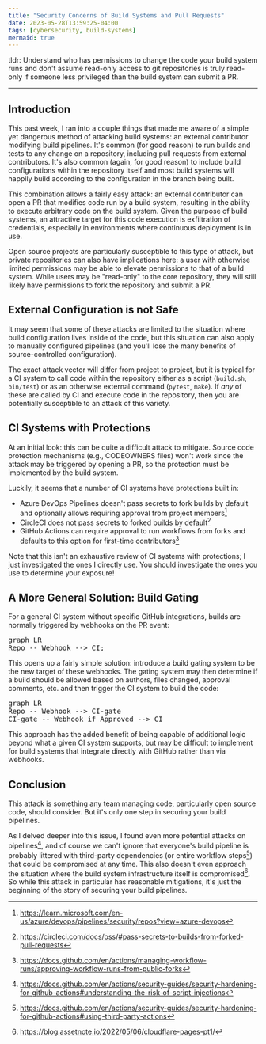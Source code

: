 ```yaml
---
title: "Security Concerns of Build Systems and Pull Requests"
date: 2023-05-28T13:59:25-04:00
tags: [cybersecurity, build-systems]
mermaid: true
---
```


tldr: Understand who has permissions to change the code your build system runs
and don't assume read-only access to git repositories is truly read-only if
someone less privileged than the build system can submit a PR.

---

## Introduction

This past week, I ran into a couple things that made me aware of a simple yet
dangerous method of attacking build systems: an external contributor modifying
build pipelines. It's common (for good reason) to run builds and tests to any
change on a repository, including pull requests from external contributors. It's
also common (again, for good reason) to include build configurations within the
repository itself and most build systems will happily build according to the
configuration in the branch being built.

This combination allows a fairly easy attack: an external contributor can open a
PR that modifies code run by a build system, resulting in the ability to execute
arbitrary code on the build system. Given the purpose of build systems, an
attractive target for this code execution is exfiltration of credentials,
especially in environments where continuous deployment is in use.

Open source projects are particularly susceptible to this type of attack, but
private repositories can also have implications here: a user with otherwise
limited permissions may be able to elevate permissions to that of a build
system. While users may be "read-only" to the core repository, they will still
likely have permissions to fork the repository and submit a PR.


## External Configuration is not Safe

It may seem that some of these attacks are limited to the situation where build
configuration lives inside of the code, but this situation can also apply to
manually configured pipelines (and you'll lose the many benefits of
source-controlled configuration).

The exact attack vector will differ from project to project, but it is typical
for a CI system to call code within the repository either as a script
(`build.sh`, `bin/test`) or as an otherwise external command (`pytest`, `make`).
If _any_ of these are called by CI and execute code in the repository, then you
are potentially susceptible to an attack of this variety.

## CI Systems with Protections

At an initial look: this can be quite a difficult attack to mitigate. Source
code protection mechanisms (e.g., CODEOWNERS files) won't work since the attack
may be triggered by opening a PR, so the protection must be implemented by the
build system.

Luckily, it seems that a number of CI systems have protections built in:

- Azure DevOps Pipelines doesn't pass secrets to fork builds by default and
optionally allows requiring approval from project members[^azure-devops-fork-protection] 
- CircleCI does not pass secrets to forked builds by default[^circleci-forked-builds]
- GitHub Actions can require approval to run workflows from forks and defaults
to this option for first-time contributors[^github-actions-fork-workflow-approval]

Note that this isn't an exhaustive review of CI systems with protections; I just
investigated the ones I directly use. You should investigate the ones you use to
determine your exposure!

## A More General Solution: Build Gating

For a general CI system without specific GitHub integrations, builds are
normally triggered by webhooks on the PR event:

<pre class="mermaid">
graph LR
Repo -- Webhook --> CI;
</pre>

This opens up a fairly simple solution: introduce a build gating system to be
the new target of these webhooks. The gating system may then determine if a
build should be allowed based on authors, files changed, approval comments, etc.
and then trigger the CI system to build the code:

<pre class="mermaid">
graph LR
Repo -- Webhook --> CI-gate
CI-gate -- Webhook if Approved --> CI
</pre>

This approach has the added benefit of being capable of additional logic beyond
what a given CI system supports, but may be difficult to implement for build
systems that integrate directly with GitHub rather than via webhooks.

## Conclusion

This attack is something any team managing code, particularly open source code,
should consider. But it's only one step in securing your build pipelines.

As I delved deeper into this issue, I found even more potential attacks on
pipelines[^github-actions-script-injection], and of course we can't ignore that
everyone's build pipeline is probably littered with third-party dependencies (or
entire workflow steps[^github-actions-third-party]) that could be compromised at
any time. This also doesn't even approach the situation where the build system
infrastructure itself is compromised[^cloudflare-pages-assetnote]. So while this
attack in particular has reasonable mitigations, it's just the beginning of the
story of securing your build pipelines.

[^azure-devops-fork-protection]: https://learn.microsoft.com/en-us/azure/devops/pipelines/security/repos?view=azure-devops
[^circleci-forked-builds]: https://circleci.com/docs/oss/#pass-secrets-to-builds-from-forked-pull-requests
[^github-actions-fork-workflow-approval]: https://docs.github.com/en/actions/managing-workflow-runs/approving-workflow-runs-from-public-forks
[^github-actions-script-injection]: https://docs.github.com/en/actions/security-guides/security-hardening-for-github-actions#understanding-the-risk-of-script-injections
[^github-actions-third-party]: https://docs.github.com/en/actions/security-guides/security-hardening-for-github-actions#using-third-party-actions
[^cloudflare-pages-assetnote]: https://blog.assetnote.io/2022/05/06/cloudflare-pages-pt1/


